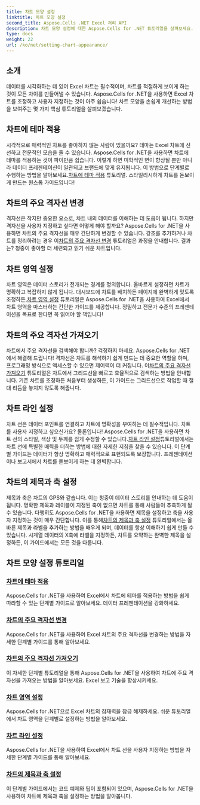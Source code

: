 ```yaml
---
title: 차트 모양 설정
linktitle: 차트 모양 설정
second_title: Aspose.Cells .NET Excel 처리 API
description: 차트 모양 설정에 대한 Aspose.Cells for .NET 튜토리얼을 살펴보세요. 간단한 가이드로 테마 적용, 그리드선 변경, 차트 영역, 제목, 축 설정 등을 배우세요.
type: docs
weight: 22
url: /ko/net/setting-chart-appearance/
---
```

## 소개

데이터를 시각화하는 데 있어 Excel 차트는 필수적이며, 차트를 적절하게 보이게 하는 것이 모든 차이를 만들어낼 수 있습니다. Aspose.Cells for .NET을 사용하면 Excel 차트를 조정하고 사용자 지정하는 것이 아주 쉽습니다! 차트 모양을 손쉽게 개선하는 방법을 보여주는 몇 가지 핵심 튜토리얼을 살펴보겠습니다.

## 차트에 테마 적용
 시각적으로 매력적인 차트를 좋아하지 않는 사람이 있을까요? 테마는 Excel 차트에 신선하고 전문적인 모습을 줄 수 있습니다. Aspose.Cells for .NET을 사용하면 차트에 테마를 적용하는 것이 파이만큼 쉽습니다. 이렇게 하면 미학적인 면이 향상될 뿐만 아니라 데이터 프레젠테이션이 일관되고 브랜드에 맞게 유지됩니다. 이 방법으로 단계별로 수행하는 방법을 알아보세요.[차트에 테마 적용](./apply-themes-in-chart/) 튜토리얼. 스타일리시하게 차트를 돋보이게 만드는 원스톱 가이드입니다!

## 차트의 주요 격자선 변경
격자선은 작지만 중요한 요소로, 차트 내의 데이터를 이해하는 데 도움이 됩니다. 하지만 격자선을 사용자 지정하고 싶다면 어떻게 해야 할까요? Aspose.Cells for .NET을 사용하면 차트의 주요 격자선을 매우 간단하게 변경할 수 있습니다. 강조를 추가하거나 차트를 정리하려는 경우 이[차트의 주요 격자선 변경](./change-major-gridlines-in-chart/) 튜토리얼은 과정을 안내합니다. 결과는? 청중이 좋아할 더 세련되고 읽기 쉬운 차트입니다.

## 차트 영역 설정
 차트 영역은 데이터 스토리가 전개되는 경계를 정의합니다. 올바르게 설정하면 차트가 명확하고 복잡하지 않게 됩니다. 대시보드에 차트를 배치하든 페이지에 완벽하게 맞도록 조정하든,[차트 영역 설정](./set-chart-area/) 튜토리얼은 Aspose.Cells for .NET을 사용하여 Excel에서 차트 영역을 마스터하는 간단한 가이드를 제공합니다. 정밀하고 전문가 수준의 프레젠테이션을 목표로 한다면 꼭 읽어야 할 책입니다!

## 차트의 주요 격자선 가져오기
차트에서 주요 격자선을 검색해야 합니까? 걱정하지 마세요. Aspose.Cells for .NET에서 해결해 드립니다! 격자선은 차트를 해석하기 쉽게 만드는 데 중요한 역할을 하며, 프로그래밍 방식으로 액세스할 수 있으면 제어력이 더 커집니다. 이[차트의 주요 격자선 가져오기](./get-major-gridlines-of-chart/) 튜토리얼은 차트에서 그리드선을 빠르고 효율적으로 검색하는 방법을 안내합니다. 기존 차트를 조정하든 처음부터 생성하든, 이 가이드는 그리드선으로 작업할 때 절대 리듬을 놓치지 않도록 해줍니다.

## 차트 라인 설정
 차트 선은 데이터 포인트를 연결하고 차트에 명확성을 부여하는 데 필수적입니다. 차트를 사용자 지정하고 싶으신가요? 물론입니다! Aspose.Cells for .NET을 사용하면 차트 선의 스타일, 색상 및 두께를 쉽게 수정할 수 있습니다.[차트 라인 설정](./set-chart-lines/)튜토리얼에서는 차트 선에 특별한 매력을 더하는 방법에 대한 자세한 지침을 찾을 수 있습니다. 이 단계별 가이드는 데이터가 항상 명확하고 매력적으로 표현되도록 보장합니다. 프레젠테이션이나 보고서에서 차트를 돋보이게 하는 데 완벽합니다.

## 차트의 제목과 축 설정
 제목과 축은 차트의 GPS와 같습니다. 이는 청중이 데이터 스토리를 안내하는 데 도움이 됩니다. 명확한 제목과 레이블이 지정된 축이 없으면 차트를 통해 사람들이 추측하게 될 수 있습니다. 다행히도 Aspose.Cells for .NET을 사용하면 제목을 설정하고 축을 사용자 지정하는 것이 매우 간단합니다. 이를 통해[차트의 제목과 축 설정](./set-titles-and-axes-in-chart/) 튜토리얼에서는 올바른 제목과 라벨을 추가하는 방법을 배우게 되며, 데이터를 항상 이해하기 쉽게 만들 수 있습니다. 시계열 데이터의 X축에 라벨을 지정하든, 차트를 요약하는 완벽한 제목을 설정하든, 이 가이드에서는 모든 것을 다룹니다.

## 차트 모양 설정 튜토리얼
### [차트에 테마 적용](./apply-themes-in-chart/)
Aspose.Cells for .NET을 사용하여 Excel에서 차트에 테마를 적용하는 방법을 쉽게 따라할 수 있는 단계별 가이드로 알아보세요. 데이터 프레젠테이션을 강화하세요.
### [차트의 주요 격자선 변경](./change-major-gridlines-in-chart/)
Aspose.Cells for .NET을 사용하여 Excel 차트의 주요 격자선을 변경하는 방법을 자세한 단계별 가이드를 통해 알아보세요.
### [차트의 주요 격자선 가져오기](./get-major-gridlines-of-chart/)
이 자세한 단계별 튜토리얼을 통해 Aspose.Cells for .NET을 사용하여 차트에 주요 격자선을 가져오는 방법을 알아보세요. Excel 보고 기술을 향상시키세요.
### [차트 영역 설정](./set-chart-area/)
Aspose.Cells for .NET으로 Excel 차트의 잠재력을 잠금 해제하세요. 쉬운 튜토리얼에서 차트 영역을 단계별로 설정하는 방법을 알아보세요.
### [차트 라인 설정](./set-chart-lines/)
Aspose.Cells for .NET을 사용하여 Excel에서 차트 선을 사용자 지정하는 방법을 자세한 단계별 가이드를 통해 알아보세요.
### [차트의 제목과 축 설정](./set-titles-and-axes-in-chart/)
이 단계별 가이드에서는 코드 예제와 팁이 포함되어 있으며, Aspose.Cells for .NET을 사용하여 차트에 제목과 축을 설정하는 방법을 알아봅니다.